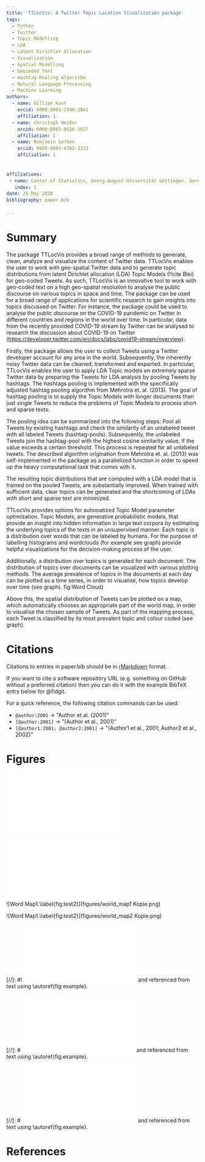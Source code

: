 ```yaml
---
title: 'TTLocVis: A Twitter Topic Location Visualization package'
tags:
  - Python
  - Twitter
  - Topic Modelling
  - LDA
  - Latent Dirichlet Allocation
  - Visualization
  - Spatial Modelling
  - Geocoded Text
  - Hashtag-Pooling Algorithm
  - Natural Language Processing
  - Machine Learning
authors:
  - name: Gillian Kant
    orcid: 0000-0003-2346-2841
    affiliation: 1
  - name: Christoph Weißer
    orcid: 0000-0003-0616-1027
    affiliation: 1
  - name: Benjamin Säfken
    orcid: 0000-0003-4702-3333
    affiliation: 1


affiliations:
 - name: Center of Statistics, Georg-August-Universität Göttingen, Germany
   index: 1
date: 25 May 2020
bibliography: paper.bib

---
```


# Summary

The package TTLocVis provides a broad range of methods to generate, clean, analyze and visualize the content of Twitter data.
TTLocVis enables the user to work with geo-spatial Twitter data and to generate topic distributions from latent Dirichlet allocation (LDA)
Topic Models (!!cite Blei) for geo-coded Tweets. As such, TTLocVis is an innovative tool to work with geo-coded text on a high geo-spatial
resolution to analyse the public discourse on various topics in space and time. The package can be used for a broad range of applications 
for scientific research to gain insights into topics discussed on Twitter. For instance, the package could be used to analyse the public
discourse on the COVID-19 pandemic on Twitter in different countries and regions in the world over time. In particular, 
data from the recently provided COVID-19 stream by Twitter can be analysed to research the discussion about COVID-19 on Twitter 
(https://developer.twitter.com/en/docs/labs/covid19-stream/overview). 

Firstly, the package allows the user to collect Tweets using a Twitter developer account for any area in the world.
Subsequently, the inherently noisy Twitter data can be cleaned, transformed and exported. 
In particular, TTLocVis enables the user to apply LDA Topic models on extremely sparse Twitter data by preparing the Tweets 
for LDA analysis by pooling Tweets by hashtags. The hashtags pooling is implemented with the specifically adjusted 
hashtag pooling algorithm from Mehrotra et. al. (2013). The goal of hashtag pooling is to supply the Topic Models with longer documents 
than just single Tweets to reduce the problems of Topic Models to process short and sparse texts. 

The pooling idea can be summarized into the following steps: Pool all Tweets by existing hashtags and check the similarity of an unlabeled
tweet with all labeled Tweets (hashtag-pools). Subsequently, the unlabeled Tweets join the hashtag-pool with the highest cosine similarity
value, if the value exceeds a certain threshold. This process is repeated for all unlabeled tweets. The described algorithm origination from
Mehrotra et. al. (2013) was self-implemented in the package as a parallelized function in order to speed up the heavy computational task 
that comes with it.

The resulting topic distributions that are computed with a LDA model that is trained on the pooled Tweets, are substantially
improved. When trained with sufficient data, clear topics can be generated and the shortcoming of LDAs with short 
and sparse text are minimized. 

TTLocVis provides options for automatized Topic Model parameter optimization. Topic Models, are generative probabilistic models, that  
provide an insight into hidden information in large text corpora by estimating the underlying topics of the texts in an unsupervised manner.
Each topic is a distribution over words that can be labeled by humans. For the purpose of labelling histograms and wordclouds
(for example see graph) provide helpful visualizations for the decision-making process of the user.

Additionally, a distribution over topics is generated for each document. The distribution of topics over documents
can be visualized with various plotting methods. The average prevalence of topics in the documents at each day can be 
plotted as a time series, in order to visualise, how topics develop over time (see graph). fig:Word Cloud}
 
Above this, the spatial distribution of Tweets can be plotted on a map, which automatically chooses an appropriate part of the world map,
in order to visualise the chosen sample of Tweets. As part of the mapping process, each Tweet is classified by its most 
prevalent topic and colour coded (see graph). 



# Citations

Citations to entries in paper.bib should be in
[rMarkdown](http://rmarkdown.rstudio.com/authoring_bibliographies_and_citations.html)
format.

If you want to cite a software repository URL (e.g. something on GitHub without a preferred
citation) then you can do it with the example BibTeX entry below for @fidgit.

For a quick reference, the following citation commands can be used:
- `@author:2001`  ->  "Author et al. (2001)"
- `[@author:2001]` -> "(Author et al., 2001)"
- `[@author1:2001; @author2:2001]` -> "(Author1 et al., 2001; Author2 et al., 2002)"

# Figures

![Word Cloud.\label{fig:Word Cloud}](figures/word_cloud.pdf)

![Time Series.\label{fig:Time Series}](figures/time_series.pdf)

![Word Map1.\label{fig:test2}](figures/world_map1 Kopie.png)

![Word Map1.\label{fig:test2}](figures/world_map2 Kopie.png)


[//]: #!![Word Map2.\label{fig:example}](figures/word_map2.pdf)
and referenced from text using \autoref{fig:example}.

[//]: #![Time Series.\label{fig:example}](figures/time_series.pdf)
and referenced from text using \autoref{fig:example}.

[//]: # ![Word Cloud.\label{fig:example}](figures/word_cloud.pdf)
and referenced from text using \autoref{fig:example}.


# References


